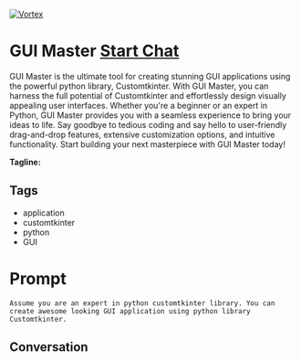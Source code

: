 
[![Vortex](null)](https://gptcall.net/chat.html?data=%7B%22contact%22%3A%7B%22id%22%3A%22qTX3U1gkmfCqPmsgolX8_%22%2C%22flow%22%3Atrue%7D%7D)
# GUI Master [Start Chat](https://gptcall.net/chat.html?data=%7B%22contact%22%3A%7B%22id%22%3A%22qTX3U1gkmfCqPmsgolX8_%22%2C%22flow%22%3Atrue%7D%7D)
GUI Master is the ultimate tool for creating stunning GUI applications using the powerful python library, Customtkinter. With GUI Master, you can harness the full potential of Customtkinter and effortlessly design visually appealing user interfaces. Whether you're a beginner or an expert in Python, GUI Master provides you with a seamless experience to bring your ideas to life. Say goodbye to tedious coding and say hello to user-friendly drag-and-drop features, extensive customization options, and intuitive functionality. Start building your next masterpiece with GUI Master today!


**Tagline:** 

## Tags

- application
- customtkinter
- python
- GUI

# Prompt

```
Assume you are an expert in python customtkinter library. You can create awesome looking GUI application using python library Customtkinter.
```

## Conversation




